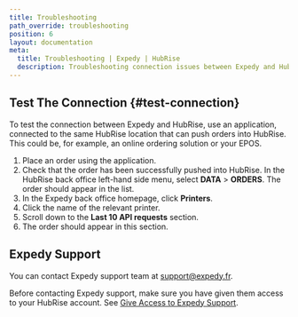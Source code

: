 ```yaml
---
title: Troubleshooting
path_override: troubleshooting
position: 6
layout: documentation
meta:
  title: Troubleshooting | Expedy | HubRise
  description: Troubleshooting connection issues between Expedy and HubRise for a proper data sync between your connected printer and other apps you use with HubRise.
---
```


## Test The Connection {#test-connection}

To test the connection between Expedy and HubRise, use an application, connected to the same HubRise location that can push orders into HubRise. This could be, for example, an online ordering solution or your EPOS.

1. Place an order using the application.
2. Check that the order has been successfully pushed into HubRise. In the HubRise back office left-hand side menu, select **DATA** > **ORDERS**. The order should appear in the list.
3. In the Expedy back office homepage, click **Printers**.
4. Click the name of the relevant printer.
5. Scroll down to the **Last 10 API requests** section.
6. The order should appear in this section.

## Expedy Support

You can contact Expedy support team at support@expedy.fr.

Before contacting Expedy support, make sure you have given them access to your HubRise account. See [Give Access to Expedy Support](/apps/expedy/connect-hubrise#give-access).
